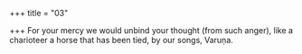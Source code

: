+++
title = "03"

+++
For your mercy we would unbind your thought (from such anger), like a  charioteer a horse that has been tied,
by our songs, Varuṇa. 